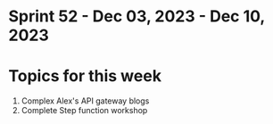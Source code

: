 <h1>Sprint 52 - Dec 03, 2023 - Dec 10, 2023</h1>

# Topics for this week

1. Complex Alex's API gateway blogs
2. Complete Step function workshop